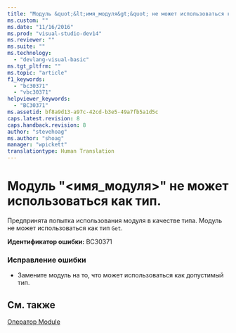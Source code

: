 ```yaml
---
title: "Модуль &quot;&lt;имя_модуля&gt;&quot; не может использоваться как тип. | Microsoft Docs"
ms.custom: ""
ms.date: "11/16/2016"
ms.prod: "visual-studio-dev14"
ms.reviewer: ""
ms.suite: ""
ms.technology: 
  - "devlang-visual-basic"
ms.tgt_pltfrm: ""
ms.topic: "article"
f1_keywords: 
  - "bc30371"
  - "vbc30371"
helpviewer_keywords: 
  - "BC30371"
ms.assetid: bf8a9d13-a97c-42cd-b3e5-49a7fb5a1d5c
caps.latest.revision: 8
caps.handback.revision: 8
author: "stevehoag"
ms.author: "shoag"
manager: "wpickett"
translationtype: Human Translation
---
```

# Модуль &quot;&lt;имя_модуля&gt;&quot; не может использоваться как тип.
Предпринята попытка использования модуля в качестве типа. Модуль не может использоваться как тип `Get`.  
  
 **Идентификатор ошибки:** BC30371  
  
### Исправление ошибки  
  
-   Замените модуль на то, что может использоваться как допустимый тип.  
  
## См. также  
 [Оператор Module](../../visual-basic/language-reference/statements/module-statement.md)